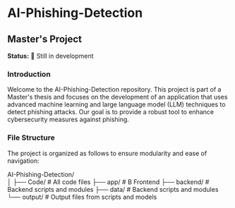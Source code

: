 # AI-Phishing-Detection
## Master's Project

**Status:** 🚧 Still in development

### Introduction
Welcome to the AI-Phishing-Detection repository. This project is part of a Master's thesis and focuses on the development of an application that uses advanced machine learning and large language model (LLM) techniques to detect phishing attacks. Our goal is to provide a robust tool to enhance cybersecurity measures against phishing.

### File Structure
The project is organized as follows to ensure modularity and ease of navigation:

AI-Phishing-Detection/<br/>
│
├── Code/ # All code files 
  ├── app/ # B Frontend
  ├── backend/ # Backend scripts and modules
  ├── data/ # Backend scripts and modules
  └── output/ # Output files from scripts and models
